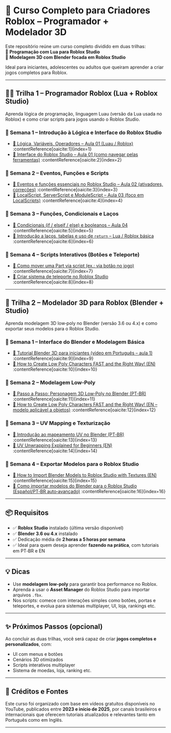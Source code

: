 # 🧠 Curso Completo para Criadores Roblox – Programador + Modelador 3D

Este repositório reúne um curso completo dividido em duas trilhas:  
🔹 **Programação com Lua para Roblox Studio**  
🔸 **Modelagem 3D com Blender focada em Roblox Studio**

Ideal para iniciantes, adolescentes ou adultos que queiram aprender a criar jogos completos para Roblox.

---

## 👨‍💻 Trilha 1 – Programador Roblox (Lua + Roblox Studio)

Aprenda lógica de programação, linguagem Luau (versão da Lua usada no Roblox) e como criar scripts para jogos usando o Roblox Studio.

### 📅 Semana 1 – Introdução à Lógica e Interface do Roblox Studio

- [🎥 Lógica, Variáveis, Operadores – Aula 01 (Luau / Roblox)](https://www.youtube.com/watch?v=p4aAfOM4BU4) :contentReference[oaicite:1]{index=1}  
- [🎥 Interface do Roblox Studio – Aula 01 (como navegar pelas ferramentas)](https://www.youtube.com/watch?v=G84TAZyIYIM) :contentReference[oaicite:2]{index=2}

### 📅 Semana 2 – Eventos, Funções e Scripts

- [🎥 Eventos e funções essenciais no Roblox Studio – Aula 02 (ativadores, correções)](https://www.youtube.com/watch?v=4c5k9FWIJAk) :contentReference[oaicite:3]{index=3}  
- [🎥 LocalScript, ServerScript e ModuleScript – Aula 03 (foco em LocalScripts)](https://www.youtube.com/watch?v=RzmdeswuF2Q) :contentReference[oaicite:4]{index=4}

### 📅 Semana 3 – Funções, Condicionais e Laços

- [🎥 Condicionais (if / elseif / else) e booleanos – Aula 04](https://www.youtube.com/watch?v=F6P7uIIKj7c) :contentReference[oaicite:5]{index=5}  
- [🎥 Introdução a laços, tabelas e uso de `return` – Lua / Roblox básica](https://www.youtube.com/watch?v=BFLZHWePhtM) :contentReference[oaicite:6]{index=6}

### 📅 Semana 4 – Scripts Interativos (Botões e Teleporte)

- [🎥 Como mover uma Part via script (ex.: via botão no jogo)](https://www.youtube.com/watch?v=ipZgljzCWPc) :contentReference[oaicite:7]{index=7}  
- [🎥 Criar sistema de teleporte no Roblox Studio](https://www.youtube.com/watch?v=VFUrogOfmfU) :contentReference[oaicite:8]{index=8}

---

## 🎨 Trilha 2 – Modelador 3D para Roblox (Blender + Studio)

Aprenda modelagem 3D low‑poly no Blender (versão 3.6 ou 4.x) e como exportar seus modelos para o Roblox Studio.

### 📅 Semana 1 – Interface do Blender e Modelagem Básica

- [🎥 Tutorial Blender 3D para iniciantes (vídeo em Português – aula 1)](https://www.youtube.com/watch?v=4_z-luuuSgQ) :contentReference[oaicite:9]{index=9}  
- [🎥 How to Create Low Poly Characters FAST and the Right Way! (EN)](https://www.youtube.com/watch?v=RBDy34Gy46Q) :contentReference[oaicite:10]{index=10}

### 📅 Semana 2 – Modelagem Low‑Poly

- [🎥 Passo a Passo: Personagem 3D Low‑Poly no Blender (PT‑BR)](https://www.youtube.com/watch?v=ar_a9rvElAg) :contentReference[oaicite:11]{index=11}  
- [🎥 How to Create Low Poly Characters FAST and the Right Way! (EN – modelo aplicável a objetos)](https://www.youtube.com/watch?v=PIi6-5Kg2SU) :contentReference[oaicite:12]{index=12}

### 📅 Semana 3 – UV Mapping e Texturização

- [🎥 Introdução ao mapeamento UV no Blender (PT‑BR)](https://www.youtube.com/watch?v=Yj5zGsHTSUY) :contentReference[oaicite:13]{index=13}  
- [🎥 UV Unwrapping Explained for Beginners (EN)](https://www.youtube.com/watch?v=P_WUSpJQfG0) :contentReference[oaicite:14]{index=14}

### 📅 Semana 4 – Exportar Modelos para o Roblox Studio

- [🎥 How to Import Blender Models to Roblox Studio with Textures (EN)](https://www.youtube.com/watch?v=IfyVSwdtIGY) :contentReference[oaicite:15]{index=15}  
- [🎥 Como importar modelos do Blender para o Roblox Studio (Español/PT‑BR auto‑avançado)](https://www.youtube.com/watch?v=MFrCXKEn-5I) :contentReference[oaicite:16]{index=16}

---

## 📦 Requisitos

- ✅ **Roblox Studio** instalado (última versão disponível)  
- ✅ **Blender 3.6 ou 4.x** instalado  
- ✅ Dedicação média de **2 horas a 5 horas por semana**  
- ✅ Ideal para quem deseja aprender **fazendo na prática**, com tutoriais em PT‑BR e EN

---

## 💡 Dicas

- Use **modelagem low‑poly** para garantir boa performance no Roblox.  
- Aprenda a usar o **Asset Manager** do Roblox Studio para importar arquivos `.fbx`.  
- Nos scripts: comece com interações simples como botões, portas e teleportes, e evolua para sistemas multiplayer, UI, loja, rankings etc.

---

## ✨ Próximos Passos (opcional)

Ao concluir as duas trilhas, você será capaz de criar **jogos completos e personalizados**, com:

- UI com menus e botões  
- Cenários 3D otimizados  
- Scripts interativos multiplayer  
- Sistema de moedas, loja, ranking etc.

---

## 🔗 Créditos e Fontes

Este curso foi organizado com base em vídeos gratuitos disponíveis no YouTube, publicados entre **2023 e início de 2025**, por canais brasileiros e internacionais que oferecem tutoriais atualizados e relevantes tanto em Português como em Inglês.

---


